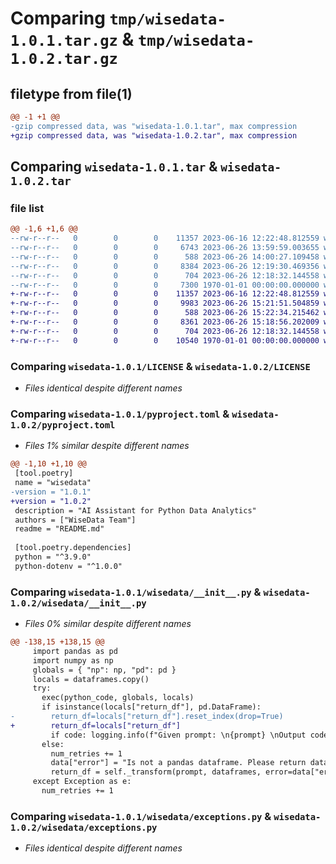 # Comparing `tmp/wisedata-1.0.1.tar.gz` & `tmp/wisedata-1.0.2.tar.gz`

## filetype from file(1)

```diff
@@ -1 +1 @@
-gzip compressed data, was "wisedata-1.0.1.tar", max compression
+gzip compressed data, was "wisedata-1.0.2.tar", max compression
```

## Comparing `wisedata-1.0.1.tar` & `wisedata-1.0.2.tar`

### file list

```diff
@@ -1,6 +1,6 @@
--rw-r--r--   0        0        0    11357 2023-06-16 12:22:48.812559 wisedata-1.0.1/LICENSE
--rw-r--r--   0        0        0     6743 2023-06-26 13:59:59.003655 wisedata-1.0.1/README.md
--rw-r--r--   0        0        0      588 2023-06-26 14:00:27.109458 wisedata-1.0.1/pyproject.toml
--rw-r--r--   0        0        0     8384 2023-06-26 12:19:30.469356 wisedata-1.0.1/wisedata/__init__.py
--rw-r--r--   0        0        0      704 2023-06-26 12:18:32.144558 wisedata-1.0.1/wisedata/exceptions.py
--rw-r--r--   0        0        0     7300 1970-01-01 00:00:00.000000 wisedata-1.0.1/PKG-INFO
+-rw-r--r--   0        0        0    11357 2023-06-16 12:22:48.812559 wisedata-1.0.2/LICENSE
+-rw-r--r--   0        0        0     9983 2023-06-26 15:21:51.504859 wisedata-1.0.2/README.md
+-rw-r--r--   0        0        0      588 2023-06-26 15:22:34.215462 wisedata-1.0.2/pyproject.toml
+-rw-r--r--   0        0        0     8361 2023-06-26 15:18:56.202009 wisedata-1.0.2/wisedata/__init__.py
+-rw-r--r--   0        0        0      704 2023-06-26 12:18:32.144558 wisedata-1.0.2/wisedata/exceptions.py
+-rw-r--r--   0        0        0    10540 1970-01-01 00:00:00.000000 wisedata-1.0.2/PKG-INFO
```

### Comparing `wisedata-1.0.1/LICENSE` & `wisedata-1.0.2/LICENSE`

 * *Files identical despite different names*

### Comparing `wisedata-1.0.1/pyproject.toml` & `wisedata-1.0.2/pyproject.toml`

 * *Files 1% similar despite different names*

```diff
@@ -1,10 +1,10 @@
 [tool.poetry]
 name = "wisedata"
-version = "1.0.1"
+version = "1.0.2"
 description = "AI Assistant for Python Data Analytics"
 authors = ["WiseData Team"]
 readme = "README.md"
 
 [tool.poetry.dependencies]
 python = "^3.9.0"
 python-dotenv = "^1.0.0"
```

### Comparing `wisedata-1.0.1/wisedata/__init__.py` & `wisedata-1.0.2/wisedata/__init__.py`

 * *Files 0% similar despite different names*

```diff
@@ -138,15 +138,15 @@
     import pandas as pd
     import numpy as np
     globals = { "np": np, "pd": pd }
     locals = dataframes.copy()
     try:
       exec(python_code, globals, locals)
       if isinstance(locals["return_df"], pd.DataFrame):
-        return_df=locals["return_df"].reset_index(drop=True)
+        return_df=locals["return_df"]
         if code: logging.info(f"Given prompt: \n{prompt} \nOutput code: \n{python_code}\n")
       else:
         num_retries += 1
         data["error"] = "Is not a pandas dataframe. Please return dataframe."
         return_df = self._transform(prompt, dataframes, error=data["error"], code=code, num_retries=num_retries, prev_code=python_code)
     except Exception as e:
       num_retries += 1
```

### Comparing `wisedata-1.0.1/wisedata/exceptions.py` & `wisedata-1.0.2/wisedata/exceptions.py`

 * *Files identical despite different names*

